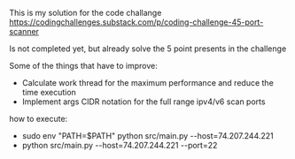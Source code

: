 This is my solution for the code challange https://codingchallenges.substack.com/p/coding-challenge-45-port-scanner


Is not completed yet, but already solve the 5 point presents in the challenge


Some of the things that have to improve:
 - Calculate work thread for the maximum performance and reduce the time execution
 - Implement args CIDR notation for the full range ipv4/v6 scan ports


how to execute:
 - sudo env "PATH=$PATH" python src/main.py --host=74.207.244.221
 - python src/main.py --host=74.207.244.221 --port=22

